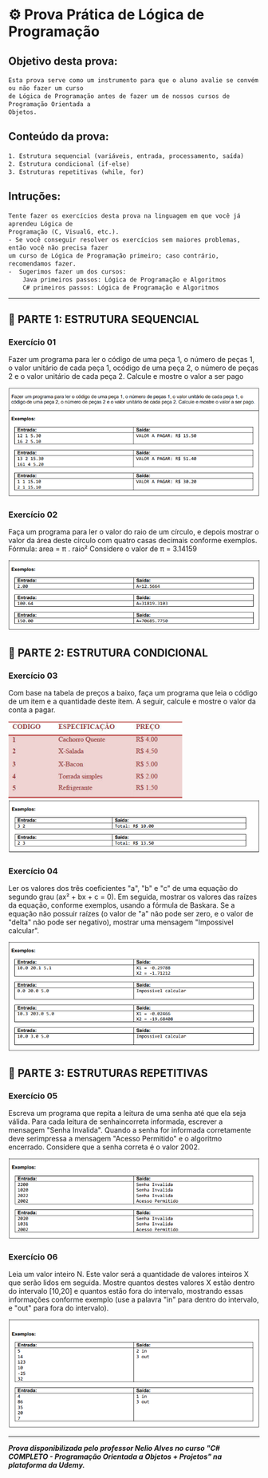 # ⚙️ Prova Prática de Lógica de Programação
## Objetivo desta prova:
    Esta prova serve como um instrumento para que o aluno avalie se convém ou não fazer um curso
    de Lógica de Programação antes de fazer um de nossos cursos de Programação Orientada a
    Objetos.

## Conteúdo da prova:
    1. Estrutura sequencial (variáveis, entrada, processamento, saída)
    2. Estrutura condicional (if-else)
    3. Estruturas repetitivas (while, for)

## Intruções:
    Tente fazer os exercícios desta prova na linguagem em que você já aprendeu Lógica de
    Programação (C, VisualG, etc.).
    - Se você conseguir resolver os exercícios sem maiores problemas, então você não precisa fazer
    um curso de Lógica de Programação primeiro; caso contrário, recomendamos fazer.
    -  Sugerimos fazer um dos cursos:
        Java primeiros passos: Lógica de Programação e Algoritmos
        C# primeiros passos: Lógica de Programação e Algoritmos


---



## 📌 PARTE 1: ESTRUTURA SEQUENCIAL

### **Exercício 01**

Fazer um programa para ler o código de uma peça 1, o número de peças 1, o valor unitário de cada peça 1, ocódigo de uma peça 2, o número de peças 2 e o valor unitário de cada peça 2. Calcule e mostre o valor a ser pago

<img src=".github/img/Exercicio01.png">

### **Exercício 02**

Faça um programa para ler o valor do raio de um círculo, e depois mostrar o valor da área deste círculo com quatro casas decimais conforme exemplos.
Fórmula: area = π . raio²
Considere o valor de π = 3.14159

<img src=".github/img/Exercicio02.png">



## 📌 PARTE 2: ESTRUTURA CONDICIONAL

### **Exercício 03**
Com base na tabela de preços a baixo, faça um programa que leia o código de um item e a quantidade deste item. A seguir, calcule e mostre o valor da conta a pagar.

<img src=".github/img/Tabela.png">
<img src=".github/img/Exercicio03.png">


### **Exercício 04**
Ler os valores dos três coeficientes "a", "b" e "c" de uma equação do segundo grau (ax² + bx + c = 0). Em seguida, mostrar os valores das raízes da equação, conforme exemplos, usando a fórmula de Baskara. Se a equação não possuir raízes (o valor de "a" não pode ser zero, e o valor de "delta" não pode ser negativo), mostrar uma mensagem "Impossivel calcular". 

<img src=".github/img/Exercicio04.png">



## 📌 PARTE 3: ESTRUTURAS REPETITIVAS

### **Exercício 05**
Escreva um programa que repita a leitura de uma senha até que ela seja válida. Para cada leitura de senhaincorreta informada, escrever a mensagem "Senha Invalida". Quando a senha for informada corretamente deve serimpressa a mensagem "Acesso Permitido" e o algoritmo encerrado. Considere que a senha correta é o valor 2002.

<img src=".github/img/Exercicio05.png">


### **Exercício 06**
Leia um valor inteiro N. Este valor será a quantidade de valores inteiros X que serão lidos em seguida. Mostre quantos destes valores X estão dentro do intervalo [10,20] e quantos estão fora do intervalo, mostrando essas informações conforme exemplo (use a palavra "in" para dentro do intervalo, e "out" para fora do intervalo).

<img src=".github/img/Exercicio06.png">



---

***Prova disponibilizada pelo professor Nelio Alves no curso "C# COMPLETO - Programação Orientada a Objetos + Projetos" na plataforma da Udemy.***


